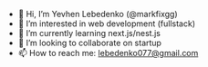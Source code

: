 - 👋 Hi, I’m Yevhen Lebedenko (@markfixgg)
- 👀 I’m interested in web development (fullstack)
- 🌱 I’m currently learning next.js/nest.js
- 💞️ I’m looking to collaborate on startup
- 📫 How to reach me: lebedenko077@gmail.com

<!---
markfixgg/markfixgg is a ✨ special ✨ repository because its `README.md` (this file) appears on your GitHub profile.
You can click the Preview link to take a look at your changes.
--->
